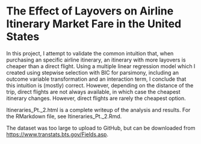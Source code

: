 # The Effect of Layovers on Airline Itinerary Market Fare in the United States
In this project, I attempt to validate the common intuition that, when purchasing an specific airline itinerary, an itinerary with more layovers is cheaper than a direct flight. Using a multiple linear regression model which I created using stepwise selection with BIC for parsimony, including an outcome variable transformation and an interaction term, I conclude that this intuition is (mostly) correct. However, depending on the distance of the trip, direct flights are not always available, in which case the cheapest itinerary changes. However, direct flights are rarely the cheapest option.

Itineraries_Pt._2.html is a complete writeup of the analysis and results. For the RMarkdown file, see Itineraries_Pt._2.Rmd. 

The dataset was too large to upload to GitHub, but can be downloaded from https://www.transtats.bts.gov/Fields.asp. 
